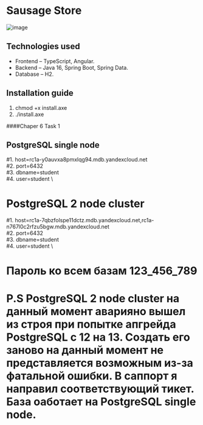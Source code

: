 # Sausage Store

![image](https://user-images.githubusercontent.com/9394918/121517767-69db8a80-c9f8-11eb-835a-e98ca07fd995.png)


## Technologies used

* Frontend – TypeScript, Angular.
* Backend  – Java 16, Spring Boot, Spring Data.
* Database – H2.

## Installation guide

1. chmod +x install.axe
2. ./install.axe


####Chaper 6 Task 1

##    PostgreSQL single node
#1. host=rc1a-y0auvxa8pmxlqg94.mdb.yandexcloud.net \
#2. port=6432 \
#3. dbname=student \
#4. user=student \




 #   PostgreSQL 2 node cluster

#1. host=rc1a-7qbzfolspe11dctz.mdb.yandexcloud.net,rc1a-n767l0c2rfzu5bgw.mdb.yandexcloud.net \
#2. port=6432 \
#3. dbname=student \
#4. user=student \


# Пароль ко всем базам 123_456_789

# P.S PostgreSQL 2 node cluster на данный момент аварияно вышел из строя при попытке апгрейда PostgreSQL с 12 на 13. Создать его заново на данный момент не представляется возможным из-за фатальной ошибки. В саппорт я направил соответствующий тикет. База оаботает на PostgreSQL single node.